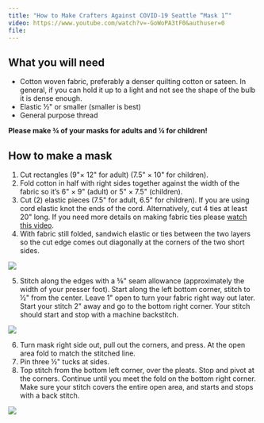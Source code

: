 ```yaml
---
title: "How to Make Crafters Against COVID-19 Seattle “Mask 1”"
video: https://www.youtube.com/watch?v=-GoWoPA3tF0&authuser=0
file: 
---
```


## What you will need

* Cotton woven fabric, preferably a denser quilting cotton or sateen. In general, if you can hold it up to a light and not see the shape of the bulb it is dense enough.
* Elastic ½" or smaller (smaller is best)
* General purpose thread

**Please make ¾ of your masks for adults and ¼ for children!**

## How to make a mask

1. Cut rectangles (9"× 12" for adult) (7.5" × 10" for children).
2. Fold cotton in half with right sides together against the width of the fabric so it’s 6" × 9" (adult) or 5" × 7.5" (children).
3. Cut (2) elastic pieces (7.5" for adult, 6.5" for children). If you are using cord elastic knot the ends of the cord. Alternatively, cut 4 ties at least 20" long. If you need more details on making fabric ties please [watch this video](https://youtu.be/O298NkkQelw).
4. With fabric still folded, sandwich elastic or ties between the two layers so the cut edge comes out diagonally at the corners of the two short sides.

![](/images/mask-1-4.png)

5. Stitch along the edges with a ⅝" seam allowance (approximately the width of your presser foot). Start along the left bottom corner, stitch to ½" from the center. Leave 1" open to turn your fabric right way out later. Start your stitch 2" away and go to the bottom right corner. Your stitch should start and stop with a machine backstitch.

![](/images/mask-1-5.png)

6. Turn mask right side out, pull out the corners, and press. At the open area fold to match the stitched line.
7. Pin three ½" tucks at sides.
8. Top stitch from the bottom left corner, over the pleats. Stop and pivot at the corners. Continue until you meet the fold on the bottom right corner. Make sure your stitch covers the entire open area, and starts and stops with a back stitch.

![](/images/mask-1-8.png)